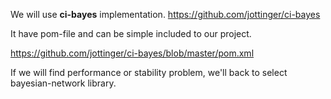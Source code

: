 We will use **ci-bayes** implementation.  https://github.com/jottinger/ci-bayes

It have pom-file and can be simple included to our project.

https://github.com/jottinger/ci-bayes/blob/master/pom.xml

If we will find performance or stability problem, we'll back to select bayesian-network library.
